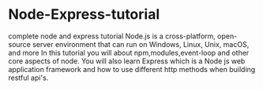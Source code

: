 # Node-Express-tutorial
complete node and express tutorial
Node.js is a cross-platform, open-source server environment that can run on Windows, Linux, Unix, macOS, and more
In this tutorial you will about npm,modules,event-loop and other core aspects of node.
You will also learn Express which is a Node js web application framework and how to use different http methods
when building restful api's.
